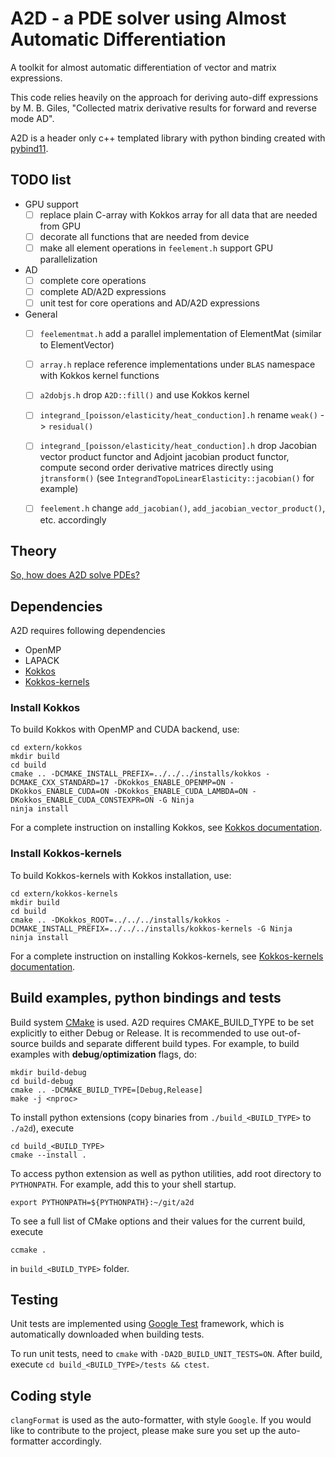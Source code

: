 # A2D - a PDE solver using Almost Automatic Differentiation

A toolkit for almost automatic differentiation of vector and matrix expressions.

This code relies heavily on the approach for deriving auto-diff expressions by
M. B. Giles, "Collected matrix derivative results for forward and reverse mode
AD".

A2D is a header only c++ templated library with python binding created with
[pybind11](https://pybind11.readthedocs.io/en/stable/).

## TODO list
- GPU support
    - [ ] replace plain C-array with Kokkos array for all data that are needed from GPU
    - [ ] decorate all functions that are needed from device
    - [ ] make all element operations in ```feelement.h``` support GPU parallelization
- AD
    - [ ] complete core operations
    - [ ] complete AD/A2D expressions
    - [ ] unit test for core operations and AD/A2D expressions
- General
    - [ ] ```feelementmat.h``` add a parallel implementation of ElementMat (similar to ElementVector)
    - [ ] ```array.h``` replace reference implementations under ```BLAS``` namespace with Kokkos kernel functions
    - [ ] ```a2dobjs.h``` drop ```A2D::fill()``` and use Kokkos kernel
    - [ ] ```integrand_[poisson/elasticity/heat_conduction].h``` rename ```weak()``` -> ```residual()```
    - [ ] ```integrand_[poisson/elasticity/heat_conduction].h``` drop Jacobian vector product functor and Adjoint jacobian product functor, compute second order derivative matrices directly using ```jtransform()``` (see ```IntegrandTopoLinearElasticity::jacobian()``` for example)
    - [ ] ```feelement.h``` change ```add_jacobian()```, ```add_jacobian_vector_product()```, etc. accordingly




## Theory
[So, how does A2D solve PDEs?](docs/theory.md)

## Dependencies
A2D requires following dependencies
- OpenMP
- LAPACK
- [Kokkos](https://github.com/kokkos/kokkos)
- [Kokkos-kernels](https://github.com/kokkos/kokkos-kernels)

### Install Kokkos
To build Kokkos with OpenMP and CUDA backend, use:
```
cd extern/kokkos
mkdir build
cd build
cmake .. -DCMAKE_INSTALL_PREFIX=../../../installs/kokkos -DCMAKE_CXX_STANDARD=17 -DKokkos_ENABLE_OPENMP=ON -DKokkos_ENABLE_CUDA=ON -DKokkos_ENABLE_CUDA_LAMBDA=ON -DKokkos_ENABLE_CUDA_CONSTEXPR=ON -G Ninja
ninja install
```
For a complete instruction on installing Kokkos, see [Kokkos
documentation](https://kokkos.github.io/kokkos-core-wiki/ProgrammingGuide/Compiling.html).

### Install Kokkos-kernels
To build Kokkos-kernels with Kokkos installation, use:
```
cd extern/kokkos-kernels
mkdir build
cd build
cmake .. -DKokkos_ROOT=../../../installs/kokkos -DCMAKE_INSTALL_PREFIX=../../../installs/kokkos-kernels -G Ninja
ninja install
```
For a complete instruction on installing Kokkos-kernels, see [Kokkos-kernels
documentation](https://github.com/kokkos/kokkos-kernels/wiki/Building).

## Build examples, python bindings and tests

Build system [CMake](https://cmake.org/cmake/help/latest/guide/tutorial/index.html) is used.
A2D requires CMAKE_BUILD_TYPE to be set explicitly to either Debug or Release.
It is recommended to use out-of-source builds and separate different build types.
For example, to build examples with **debug**/**optimization** flags, do:

```
mkdir build-debug
cd build-debug
cmake .. -DCMAKE_BUILD_TYPE=[Debug,Release]
make -j <nproc>
````

To install python extensions (copy binaries from ```./build_<BUILD_TYPE>``` to ```./a2d```),
execute
```
cd build_<BUILD_TYPE>
cmake --install .
```

To access python extension as well as python utilities, add root directory to
```PYTHONPATH```. For example, add this to your shell startup.
```
export PYTHONPATH=${PYTHONPATH}:~/git/a2d
```

To see a full list of CMake options and their values for the current build, execute
```
ccmake .
```
in ```build_<BUILD_TYPE>``` folder.


## Testing
Unit tests are implemented using [Google
Test](https://google.github.io/googletest/primer.html) framework, which is
automatically downloaded when building tests.

To run unit tests, need to `cmake` with `-DA2D_BUILD_UNIT_TESTS=ON`. After build, execute
```cd build_<BUILD_TYPE>/tests && ctest```.

## Coding style
```clangFormat``` is used as the auto-formatter, with style ```Google```. If you would
like to contribute to the project, please make sure you set up the auto-formatter accordingly.

